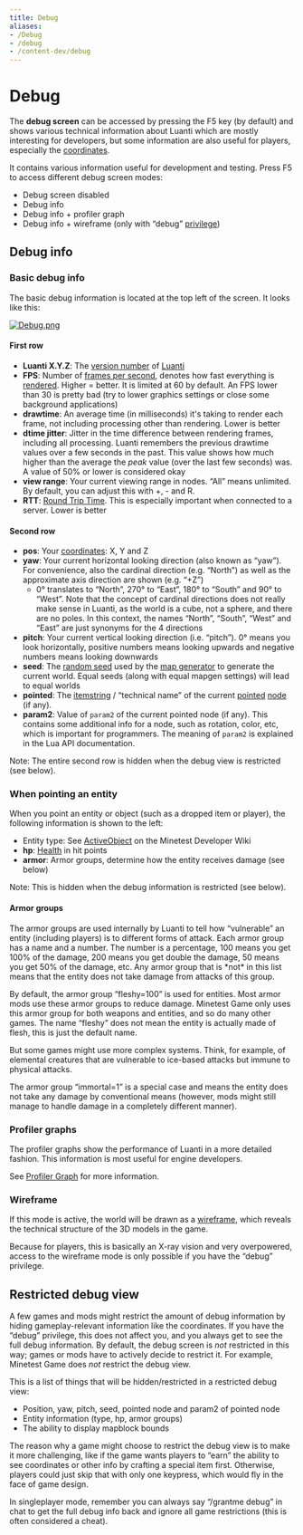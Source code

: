 ```yaml
---
title: Debug
aliases:
- /Debug
- /debug
- /content-dev/debug
---
```


# Debug

The **debug screen** can be accessed by pressing the F5 key (by default) and shows various technical information about Luanti which are mostly interesting for developers, but some information are also useful for players, especially the [coordinates](/for-players/coordinates).

It contains various information useful for development and testing. Press F5 to access different debug screen modes:

*   Debug screen disabled
*   Debug info
*   Debug info + profiler graph
*   Debug info + wireframe (only with “debug” [privilege](/for-players/privileges))

Debug info
----------

### Basic debug info

The basic debug information is located at the top left of the screen. It looks like this:

[![Debug.png](/images/Debug.png)](/images/Debug.png)

#### First row

*   **Luanti X.Y.Z**: The [version number](/version-number) of [Luanti](/about/luanti)
*   **FPS**: Number of [frames per second](https://en.wikipedia.org/wiki/Frames_per_second), denotes how fast everything is [rendered](https://en.wikipedia.org/wiki/Rendering_%28computer_graphics%29). Higher = better. It is limited at 60 by default. An FPS lower than 30 is pretty bad (try to lower graphics settings or close some background applications)
*   **drawtime**: An average time (in milliseconds) it's taking to render each frame, not including processing other than rendering. Lower is better
*   **dtime jitter**: Jitter in the time difference between rendering frames, including all processing. Luanti remembers the previous drawtime values over a few seconds in the past. This value shows how much higher than the average the _peak_ value (over the last few seconds) was. A value of 50% or lower is considered okay
*   **view range**: Your current viewing range in nodes. “All” means unlimited. By default, you can adjust this with +, \- and R.
*   **RTT**: [Round Trip Time](https://en.wikipedia.org/wiki/Round_trip_time). This is especially important when connected to a server. Lower is better

#### Second row

*   **pos**: Your [coordinates](/for-players/coordinates): X, Y and Z
*   **yaw**: Your current horizontal looking direction (also known as “yaw”). For convenience, also the cardinal direction (e.g. “North”) as well as the approximate axis direction are shown (e.g. “+Z”)
    - 0° translates to “North”, 270° to “East”, 180° to “South” and 90° to “West”. Note that the concept of cardinal directions does not really make sense in Luanti, as the world is a cube, not a sphere, and there are no poles. In this context, the names “North”, “South”, “West” and “East” are just synonyms for the 4 directions
*   **pitch**: Your current vertical looking direction (i.e. “pitch”). 0° means you look horizontally, positive numbers means looking upwards and negative numbers means looking downwards
*   **seed**: The [random seed](https://en.wikipedia.org/wiki/Random_seed) used by the [map generator](/for-creators/mapgen) to generate the current world. Equal seeds (along with equal mapgen settings) will lead to equal worlds
*   **pointed**: The [itemstring](/for-players/itemstrings) / “technical name” of the current [pointed](/for-players/pointing) [node](/for-players/nodes) (if any).
*   **param2**: Value of `param2` of the current pointed node (if any). This contains some additional info for a node, such as rotation, color, etc, which is important for programmers. The meaning of `param2` is explained in the Lua API documentation.

Note: The entire second row is hidden when the debug view is restricted (see below).

### When pointing an entity

When you point an entity or object (such as a dropped item or player), the following information is shown to the left:

*   Entity type: See [ActiveObject](/objects/#activeobjects) on the Minetest Developer Wiki
*   **hp**: [Health](/for-players/player/#health) in hit points
*   **armor**: Armor groups, determine how the entity receives damage (see below)

Note: This is hidden when the debug information is restricted (see below).

#### Armor groups

The armor groups are used internally by Luanti to tell how “vulnerable” an entity (including players) is to different forms of attack. Each armor group has a name and a number. The number is a percentage, 100 means you get 100% of the damage, 200 means you get double the damage, 50 means you get 50% of the damage, etc. Any armor group that is \*not\* in this list means that the entity does not take damage from attacks of this group.

By default, the armor group “fleshy=100” is used for entities. Most armor mods use these armor groups to reduce damage. Minetest Game only uses this armor group for both weapons and entities, and so do many other games. The name “fleshy” does not mean the entity is actually made of flesh, this is just the default name.

But some games might use more complex systems. Think, for example, of elemental creatures that are vulnerable to ice-based attacks but immune to physical attacks.

The armor group “immortal=1” is a special case and means the entity does not take any damage by conventional means (however, mods might still manage to handle damage in a completely different manner).

### Profiler graphs

The profiler graphs show the performance of Luanti in a more detailed fashion. This information is most useful for engine developers.

See [Profiler Graph](/profiler-graph) for more information.

### Wireframe

If this mode is active, the world will be drawn as a [wireframe](https://en.wikipedia.org/wiki/Wire-frame_model), which reveals the technical structure of the 3D models in the game.

Because for players, this is basically an X-ray vision and very overpowered, access to the wireframe mode is only possible if you have the “debug” privilege.

Restricted debug view
---------------------

A few games and mods might restrict the amount of debug information by hiding gameplay-relevant information like the coordinates. If you have the “debug” privilege, this does not affect you, and you always get to see the full debug information. By default, the debug screen is _not_ restricted in this way; games or mods have to actively decide to restrict it. For example, Minetest Game does _not_ restrict the debug view.

This is a list of things that will be hidden/restricted in a restricted debug view:

*   Position, yaw, pitch, seed, pointed node and param2 of pointed node
*   Entity information (type, hp, armor groups)
*   The ability to display mapblock bounds

The reason why a game might choose to restrict the debug view is to make it more challenging, like if the game wants players to “earn” the ability to see coordinates or other info by crafting a special item first. Otherwise, players could just skip that with only one keypress, which would fly in the face of game design.

In singleplayer mode, remember you can always say “/grantme debug” in chat to get the full debug info back and ignore all game restrictions (this is often considered a cheat).
